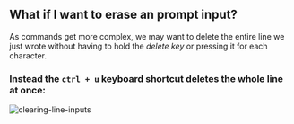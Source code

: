 ## What if I want to erase an prompt input?

As commands get more complex, we may want to delete the entire line we just wrote without having to hold the _delete key_ or pressing it for each character. 

### Instead the `ctrl + u` keyboard shortcut deletes the whole line at once: 

![clearing-line-inputs]()